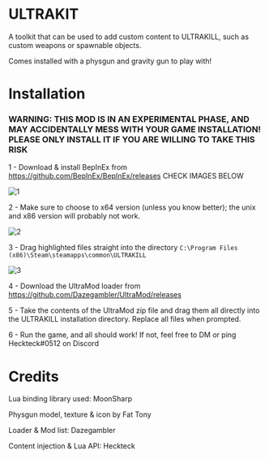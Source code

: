 # ULTRAKIT
A toolkit that can be used to add custom content to ULTRAKILL, such as custom weapons or spawnable objects.

Comes installed with a physgun and gravity gun to play with!

# Installation
### WARNING: THIS MOD IS IN AN EXPERIMENTAL PHASE, AND MAY ACCIDENTALLY MESS WITH YOUR GAME INSTALLATION! PLEASE ONLY INSTALL IT IF YOU ARE WILLING TO TAKE THIS RISK
1 - Download & install BepInEx from https://github.com/BepInEx/BepInEx/releases CHECK IMAGES BELOW 

![1](https://user-images.githubusercontent.com/70617250/131773125-bb6c47c0-5973-49c1-ab62-9f1b48426d3e.jpg)

2 - Make sure to choose to x64 version (unless you know better); the unix and x86 version will probably not work.

![2](https://user-images.githubusercontent.com/70617250/131773137-1645356a-b045-4bec-852a-cfc5b6e4659c.jpg)

3 - Drag highlighted files straight into the directory `C:\Program Files (x86)\Steam\steamapps\common\ULTRAKILL`

![3](https://user-images.githubusercontent.com/70617250/131773145-212aa0bb-649c-4204-86df-640b4cd0adb0.png)


4 - Download the UltraMod loader from https://github.com/Dazegambler/UltraMod/releases

5 - Take the contents of the UltraMod zip file and drag them all directly into the ULTRAKILL installation directory. Replace all files when prompted. 

6 - Run the game, and all should work! If not, feel free to DM or ping Heckteck#0512 on Discord

# Credits
Lua binding library used: MoonSharp

Physgun model, texture & icon by Fat Tony

Loader & Mod list: Dazegambler

Content injection & Lua API: Heckteck
